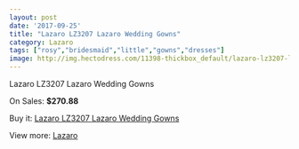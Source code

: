 ```yaml
---
layout: post
date: '2017-09-25'
title: "Lazaro LZ3207 Lazaro Wedding Gowns"
category: Lazaro
tags: ["rosy","bridesmaid","little","gowns","dresses"]
image: http://img.hectodress.com/11398-thickbox_default/lazaro-lz3207-lazaro-wedding-gowns.jpg
---
```

Lazaro LZ3207 Lazaro Wedding Gowns

On Sales: **$270.88**
<a href="https://www.hectodress.com/lazaro/5636-lazaro-lz3207-lazaro-wedding-gowns.html"><amp-img layout="responsive" width="600" height="600" src="//img.hectodress.com/11398-thickbox_default/lazaro-lz3207-lazaro-wedding-gowns.jpg" alt="Lazaro LZ3207 Lazaro Wedding Gowns 0" /></a>
<a href="https://www.hectodress.com/lazaro/5636-lazaro-lz3207-lazaro-wedding-gowns.html"><amp-img layout="responsive" width="600" height="600" src="//img.hectodress.com/11399-thickbox_default/lazaro-lz3207-lazaro-wedding-gowns.jpg" alt="Lazaro LZ3207 Lazaro Wedding Gowns 1" /></a>

Buy it: [Lazaro LZ3207 Lazaro Wedding Gowns](https://www.hectodress.com/lazaro/5636-lazaro-lz3207-lazaro-wedding-gowns.html "Lazaro LZ3207 Lazaro Wedding Gowns")

View more: [Lazaro](https://www.hectodress.com/94-lazaro "Lazaro")